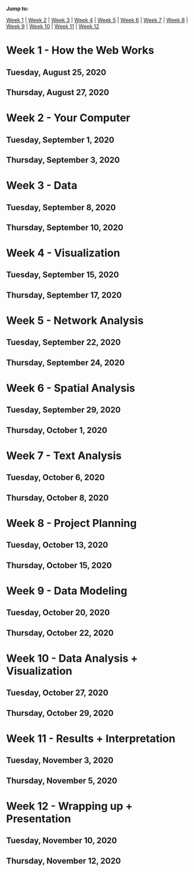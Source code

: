 
**Jump to:**

[Week 1](#week1-how-the-web-works) \| [Week 2](#week1-how-the-web-works) \|  [Week 3](#week1-how-the-web-works) \|  [Week 4](#week1-how-the-web-works) \|  [Week 5](#week1-how-the-web-works) \|  [Week 6](#week1-how-the-web-works) \|  [Week 7](#week1-how-the-web-works) \|  [Week 8](#week1-how-the-web-works) \|  [Week 9](#week1-how-the-web-works) \|  [Week 10](#week1-how-the-web-works) \|  [Week 11](#week1-how-the-web-works) \|  [Week 12](#week1-how-the-web-works) 

# Week 1 - How the Web Works

## Tuesday, August 25, 2020


## Thursday, August 27, 2020


# Week 2 - Your Computer

## Tuesday, September 1, 2020

## Thursday, September 3, 2020


# Week 3 - Data

## Tuesday, September 8, 2020

## Thursday, September 10, 2020

# Week 4 - Visualization 

## Tuesday, September 15, 2020

## Thursday, September 17, 2020

# Week 5 - Network Analysis 

## Tuesday, September 22, 2020

## Thursday, September 24, 2020

# Week 6 - Spatial Analysis

## Tuesday, September 29, 2020

## Thursday, October 1, 2020

# Week 7 - Text Analysis 
## Tuesday, October 6, 2020
## Thursday, October 8, 2020

# Week 8 - Project Planning


## Tuesday, October 13, 2020
## Thursday, October 15, 2020

# Week 9 - Data Modeling

## Tuesday, October 20, 2020
## Thursday, October 22, 2020

# Week 10 - Data Analysis + Visualization

## Tuesday, October 27, 2020
## Thursday, October 29, 2020

# Week 11 - Results + Interpretation

## Tuesday, November 3, 2020
## Thursday, November 5, 2020


# Week 12 - Wrapping up + Presentation
## Tuesday, November 10, 2020
## Thursday, November 12, 2020



